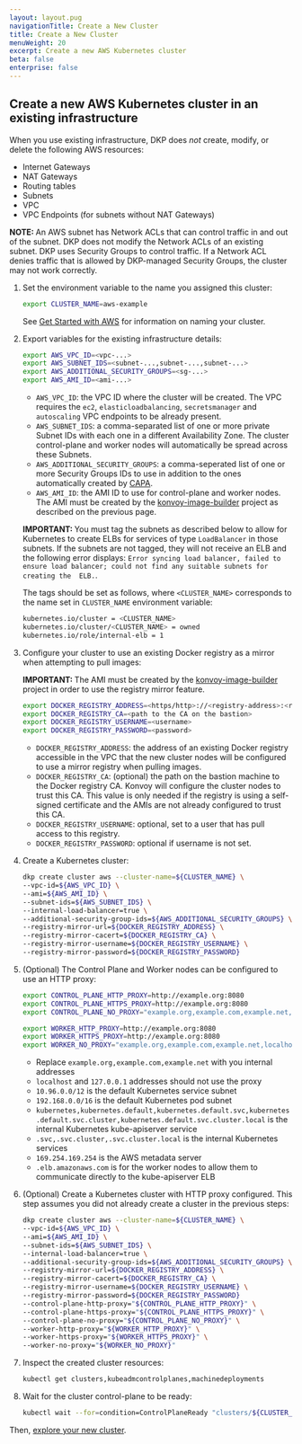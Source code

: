 ```yaml
---
layout: layout.pug
navigationTitle: Create a New Cluster
title: Create a New Cluster
menuWeight: 20
excerpt: Create a new AWS Kubernetes cluster
beta: false
enterprise: false
---
```


## Create a new AWS Kubernetes cluster in an existing infrastructure

When you use existing infrastructure, DKP does _not_ create, modify, or delete the following AWS resources:

- Internet Gateways
- NAT Gateways
- Routing tables
- Subnets
- VPC
- VPC Endpoints (for subnets without NAT Gateways)

<p class="message--note"><strong>NOTE: </strong>An AWS subnet has Network ACLs that can control traffic in and out of the subnet. DKP does not modify the Network ACLs of an existing subnet. DKP uses Security Groups to control traffic. If a Network ACL denies traffic that is allowed by DKP-managed Security Groups, the cluster may not work correctly.</p>

1.  Set the environment variable to the name you assigned this cluster:

    ```bash
    export CLUSTER_NAME=aws-example
    ```

    See [Get Started with AWS][createnewcluster] for information on naming your cluster.

1.  Export variables for the existing infrastructure details:

    ```bash
    export AWS_VPC_ID=<vpc-...>
    export AWS_SUBNET_IDS=<subnet-...,subnet-...,subnet-...>
    export AWS_ADDITIONAL_SECURITY_GROUPS=<sg-...>
    export AWS_AMI_ID=<ami-...>
    ```

    - `AWS_VPC_ID`: the VPC ID where the cluster will be created. The VPC requires the `ec2`, `elasticloadbalancing`, `secretsmanager` and `autoscaling` VPC endpoints to be already present.
    - `AWS_SUBNET_IDS`: a comma-separated list of one or more private Subnet IDs with each one in a different Availability Zone. The cluster control-plane and worker nodes will automatically be spread across these Subnets.
    - `AWS_ADDITIONAL_SECURITY_GROUPS`: a comma-seperated list of one or more Security Groups IDs to use in addition to the ones automatically created by [CAPA][capa].
    - `AWS_AMI_ID`: the AMI ID to use for control-plane and worker nodes. The AMI must be created by the [konvoy-image-builder][konvoy-image-builder] project as described on the previous page.

    <p class="message--important"><strong>IMPORTANT: </strong>You must tag the subnets as described below to allow for Kubernetes to create ELBs for services of type <code>LoadBalancer</code> in those subnets. If the subnets are not tagged, they will not receive an ELB and the following error displays: <code>Error syncing load balancer, failed to ensure load balancer; could not find any suitable subnets for creating the  ELB.</code>.</p>

    The tags should be set as follows, where `<CLUSTER_NAME>` corresponds to the name set in `CLUSTER_NAME` environment variable:

    ```bash
    kubernetes.io/cluster = <CLUSTER_NAME>
    kubernetes.io/cluster/<CLUSTER_NAME> = owned
    kubernetes.io/role/internal-elb = 1
    ```

1.  Configure your cluster to use an existing Docker registry as a mirror when attempting to pull images:

    <p class="message--important"><strong>IMPORTANT: </strong>The AMI must be created by the <a href="https://github.com/mesosphere/konvoy-image-builder">konvoy-image-builder</a> project in order to use the registry mirror feature.</p>

    ```bash
    export DOCKER_REGISTRY_ADDRESS=<https/http>://<registry-address>:<registry-port>
    export DOCKER_REGISTRY_CA=<path to the CA on the bastion>
    export DOCKER_REGISTRY_USERNAME=<username>
    export DOCKER_REGISTRY_PASSWORD=<password>
    ```

    - `DOCKER_REGISTRY_ADDRESS`: the address of an existing Docker registry accessible in the VPC that the new cluster nodes will be configured to use a mirror registry when pulling images.
    - `DOCKER_REGISTRY_CA`: (optional) the path on the bastion machine to the Docker registry CA. Konvoy will configure the cluster nodes to trust this CA. This value is only needed if the registry is using a self-signed certificate and the AMIs are not already configured to trust this CA.
    - `DOCKER_REGISTRY_USERNAME`: optional, set to a user that has pull access to this registry.
    - `DOCKER_REGISTRY_PASSWORD`: optional if username is not set.

1.  Create a Kubernetes cluster:

    ```bash
    dkp create cluster aws --cluster-name=${CLUSTER_NAME} \
    --vpc-id=${AWS_VPC_ID} \
    --ami=${AWS_AMI_ID} \
    --subnet-ids=${AWS_SUBNET_IDS} \
    --internal-load-balancer=true \
    --additional-security-group-ids=${AWS_ADDITIONAL_SECURITY_GROUPS} \
    --registry-mirror-url=${DOCKER_REGISTRY_ADDRESS} \
    --registry-mirror-cacert=${DOCKER_REGISTRY_CA} \
    --registry-mirror-username=${DOCKER_REGISTRY_USERNAME} \
    --registry-mirror-password=${DOCKER_REGISTRY_PASSWORD}
    ```

1.  (Optional) The Control Plane and Worker nodes can be configured to use an HTTP proxy:

    ```bash
    export CONTROL_PLANE_HTTP_PROXY=http://example.org:8080
    export CONTROL_PLANE_HTTPS_PROXY=http://example.org:8080
    export CONTROL_PLANE_NO_PROXY="example.org,example.com,example.net,localhost,127.0.0.1,10.96.0.0/12,192.168.0.0/16,kubernetes,kubernetes.default,kubernetes.default.svc,kubernetes.default.svc.cluster,kubernetes.default.svc.cluster.local,.svc,.svc.cluster,.svc.cluster.local,169.254.169.254,.elb.amazonaws.com"

    export WORKER_HTTP_PROXY=http://example.org:8080
    export WORKER_HTTPS_PROXY=http://example.org:8080
    export WORKER_NO_PROXY="example.org,example.com,example.net,localhost,127.0.0.1,10.96.0.0/12,192.168.0.0/16,kubernetes,kubernetes.default,kubernetes.default.svc,kubernetes.default.svc.cluster,kubernetes.default.svc.cluster.local,.svc,.svc.cluster,.svc.cluster.local,169.254.169.254,.elb.amazonaws.com"
    ```

    - Replace `example.org,example.com,example.net` with you internal addresses
    - `localhost` and `127.0.0.1` addresses should not use the proxy
    - `10.96.0.0/12` is the default Kubernetes service subnet
    - `192.168.0.0/16` is the default Kubernetes pod subnet
    - `kubernetes,kubernetes.default,kubernetes.default.svc,kubernetes.default.svc.cluster,kubernetes.default.svc.cluster.local` is the internal Kubernetes kube-apiserver service
    - `.svc,.svc.cluster,.svc.cluster.local` is the internal Kubernetes services
    - `169.254.169.254` is the AWS metadata server
    - `.elb.amazonaws.com` is for the worker nodes to allow them to communicate directly to the kube-apiserver ELB

1.  (Optional) Create a Kubernetes cluster with HTTP proxy configured. This step assumes you did not already create a cluster in the previous steps:

    ```bash
    dkp create cluster aws --cluster-name=${CLUSTER_NAME} \
    --vpc-id=${AWS_VPC_ID} \
    --ami=${AWS_AMI_ID} \
    --subnet-ids=${AWS_SUBNET_IDS} \
    --internal-load-balancer=true \
    --additional-security-group-ids=${AWS_ADDITIONAL_SECURITY_GROUPS} \
    --registry-mirror-url=${DOCKER_REGISTRY_ADDRESS} \
    --registry-mirror-cacert=${DOCKER_REGISTRY_CA} \
    --registry-mirror-username=${DOCKER_REGISTRY_USERNAME} \
    --registry-mirror-password=${DOCKER_REGISTRY_PASSWORD}
    --control-plane-http-proxy="${CONTROL_PLANE_HTTP_PROXY}" \
    --control-plane-https-proxy="${CONTROL_PLANE_HTTPS_PROXY}" \
    --control-plane-no-proxy="${CONTROL_PLANE_NO_PROXY}" \
    --worker-http-proxy="${WORKER_HTTP_PROXY}" \
    --worker-https-proxy="${WORKER_HTTPS_PROXY}" \
    --worker-no-proxy="${WORKER_NO_PROXY}"
    ```

1.  Inspect the created cluster resources:

    ```bash
    kubectl get clusters,kubeadmcontrolplanes,machinedeployments
    ```

1.  Wait for the cluster control-plane to be ready:

    ```bash
    kubectl wait --for=condition=ControlPlaneReady "clusters/${CLUSTER_NAME}" --timeout=60m
    ```

Then, [explore your new cluster][explore-cluster].

[ansible-task-images]: https://github.com/mesosphere/konvoy-image-builder/blob/main/ansible/roles/images/tasks/main.yaml
[aws_credentials]: https://docs.aws.amazon.com/cli/latest/userguide/cli-configure-profiles.html
[capa]: https://github.com/kubernetes-sigs/cluster-api-provider-aws
[createnewcluster]: ../../advanced/new/index.md#create-a-new-aws-kubernetes-cluster
[explore-cluster]: ../explore
[install_clusterawsadm]: https://github.com/kubernetes-sigs/cluster-api-provider-aws/releases
[install_docker]: https://docs.docker.com/get-docker/
[install_kubectl]: https://kubernetes.io/docs/tasks/tools/install-kubectl/
[konvoy-image-builder]: https://github.com/mesosphere/konvoy-image-builder
